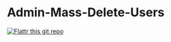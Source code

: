 Admin-Mass-Delete-Users
=======================

[![Flattr this git repo](http://api.flattr.com/button/flattr-badge-large.png)](https://flattr.com/submit/auto?user_id=parttimelegend&url=https://github.com/PartTimeLegend/Admin-Mass-Delete-Users&title=Admin-Mass-Delete-Users&language=&tags=github&category=software) 
